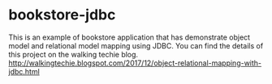 # bookstore-jdbc
This is an example of bookstore application that has demonstrate object model and relational model mapping using JDBC. 
You can find the details of this project on the walking techie blog.
http://walkingtechie.blogspot.com/2017/12/object-relational-mapping-with-jdbc.html
